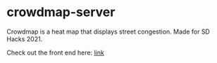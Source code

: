 # crowdmap-server
Crowdmap is a heat map that displays street congestion. Made for SD Hacks 2021.

Check out the front end here:
[link](https://github.com/Rick10101221/sd_hacks)
